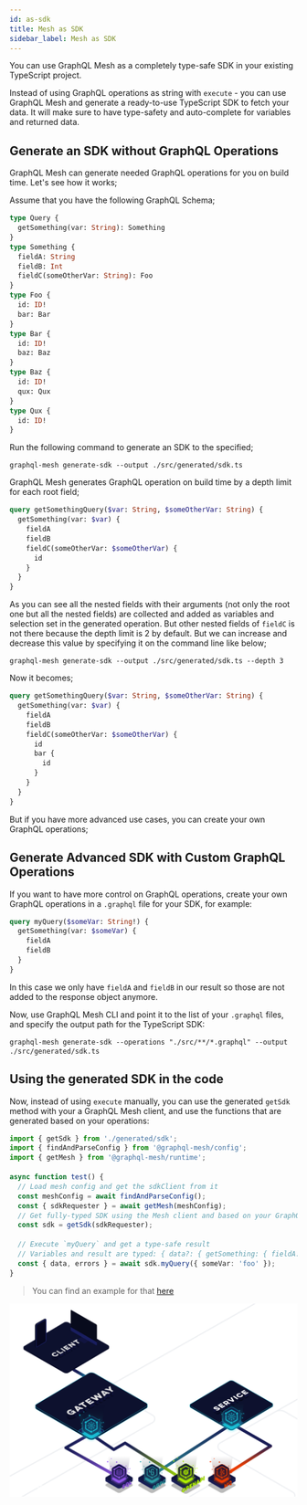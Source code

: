 ```yaml
---
id: as-sdk
title: Mesh as SDK
sidebar_label: Mesh as SDK
---
```


You can use GraphQL Mesh as a completely type-safe SDK in your existing TypeScript project.

Instead of using GraphQL operations as string with `execute` - you can use GraphQL Mesh and generate a ready-to-use TypeScript SDK to fetch your data. It will make sure to have type-safety and auto-complete for variables and returned data.

## Generate an SDK without GraphQL Operations

GraphQL Mesh can generate needed GraphQL operations for you on build time. Let's see how it works;

Assume that you have the following GraphQL Schema;
```graphql
type Query {
  getSomething(var: String): Something
}
type Something {
  fieldA: String
  fieldB: Int
  fieldC(someOtherVar: String): Foo
}
type Foo {
  id: ID!
  bar: Bar
}
type Bar {
  id: ID!
  baz: Baz
}
type Baz {
  id: ID!
  qux: Qux
}
type Qux {
  id: ID!
}
```

Run the following command to generate an SDK to the specified;
```
graphql-mesh generate-sdk --output ./src/generated/sdk.ts
```

GraphQL Mesh generates GraphQL operation on build time by a depth limit for each root field;
```graphql
query getSomethingQuery($var: String, $someOtherVar: String) {
  getSomething(var: $var) {
    fieldA
    fieldB
    fieldC(someOtherVar: $someOtherVar) {
      id
    }
  }
} 
```

As you can see all the nested fields with their arguments (not only the root one but all the nested fields) are collected and added as variables and selection set in the generated operation.
But other nested fields of `fieldC` is not there because the depth limit is 2 by default. But we can increase and decrease this value by specifying it on the command line like below;

```
graphql-mesh generate-sdk --output ./src/generated/sdk.ts --depth 3
```

Now it becomes;
```graphql
query getSomethingQuery($var: String, $someOtherVar: String) {
  getSomething(var: $var) {
    fieldA
    fieldB
    fieldC(someOtherVar: $someOtherVar) {
      id
      bar {
        id
      }
    }
  }
} 
```

But if you have more advanced use cases, you can create your own GraphQL operations;

## Generate Advanced SDK with Custom GraphQL Operations

If you want to have more control on GraphQL operations, create your own GraphQL operations in a `.graphql` file for your SDK, for example:

```graphql
query myQuery($someVar: String!) {
  getSomething(var: $someVar) {
    fieldA
    fieldB
  }
}
```

In this case we only have `fieldA` and `fieldB` in our result so those are not added to the response object anymore.

Now, use GraphQL Mesh CLI and point it to the list of your `.graphql` files, and specify the output path for the TypeScript SDK:

```
graphql-mesh generate-sdk --operations "./src/**/*.graphql" --output ./src/generated/sdk.ts
```

## Using the generated SDK in the code

Now, instead of using `execute` manually, you can use the generated `getSdk` method with your a GraphQL Mesh client, and use the functions that are generated based on your operations:

```ts
import { getSdk } from './generated/sdk';
import { findAndParseConfig } from '@graphql-mesh/config';
import { getMesh } from '@graphql-mesh/runtime';

async function test() {
  // Load mesh config and get the sdkClient from it
  const meshConfig = await findAndParseConfig();
  const { sdkRequester } = await getMesh(meshConfig);
  // Get fully-typed SDK using the Mesh client and based on your GraphQL operations
  const sdk = getSdk(sdkRequester);

  // Execute `myQuery` and get a type-safe result
  // Variables and result are typed: { data?: { getSomething: { fieldA: string, fieldB: number }, errors?: GraphQLError[] } }
  const { data, errors } = await sdk.myQuery({ someVar: 'foo' });
}
```

> You can find an example for that [here](https://github.com/Urigo/graphql-mesh/tree/master/examples/postgres-geodb#using-the-generated-sdk)


![GraphQL Mesh](/img/as-sdk.png)
